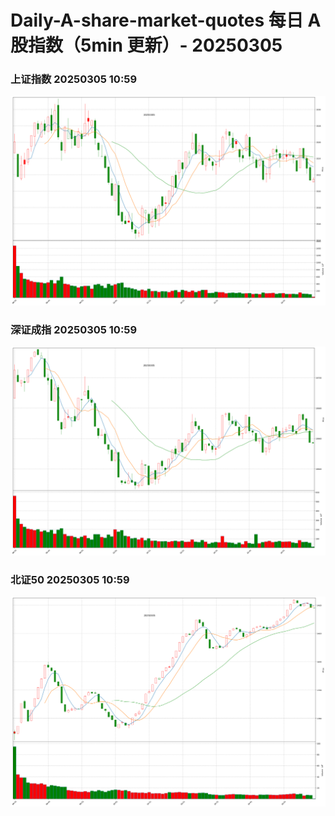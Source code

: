 
# Daily-A-share-market-quotes 每日 A 股指数（5min 更新）- 20250305

### 上证指数 20250305 10:59
![](./fig/2025/3/20250305-sh000001.png)

### 深证成指 20250305 10:59
![](./fig/2025/3/20250305-sz399001.png)

### 北证50 20250305 10:59
![](./fig/2025/3/20250305-bj899050.png)
